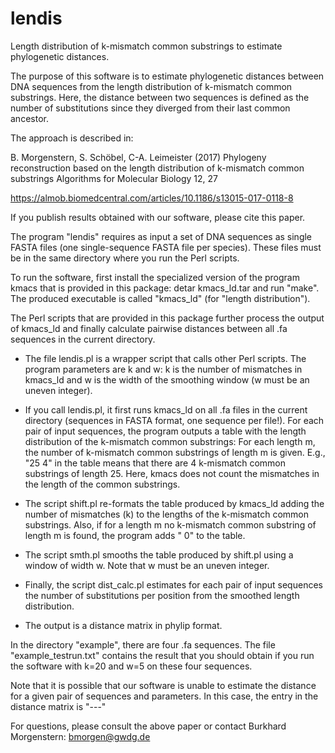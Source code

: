 # lendis
Length distribution of k-mismatch common substrings to estimate phylogenetic distances. 


The purpose of this software is to estimate phylogenetic distances between DNA sequences from the length
distribution of k-mismatch common substrings. Here, the distance between two sequences is defined as the number
of substitutions since they diverged from their last common ancestor.

The approach is described in:

B. Morgenstern, S. Schöbel, C-A. Leimeister (2017)
Phylogeny reconstruction based on the length distribution of k-mismatch common substrings
Algorithms for Molecular Biology 12, 27

https://almob.biomedcentral.com/articles/10.1186/s13015-017-0118-8

If you publish results obtained with our software, please cite this paper.


The program "lendis" requires as input a set of DNA sequences as single FASTA files (one single-sequence FASTA
file per species). These files must be in the same directory where you run the Perl scripts.  

To run the software, first install the specialized version of the program kmacs that is provided in this package:
detar kmacs_ld.tar and run "make". The produced executable is called "kmacs_ld" (for "length distribution").

The Perl scripts that are provided in this package further process the output of kmacs_ld and finally calculate
pairwise distances between all .fa sequences in the current directory.

- The file lendis.pl is a wrapper script that calls other Perl scripts. The program parameters are k and w: k is
the number of mismatches in kmacs_ld and w is the width of the smoothing window (w must be an uneven integer).

- If you call lendis.pl, it first runs kmacs_ld on all .fa files in the current directory (sequences in FASTA
format, one sequence per file!). For each pair of input sequences, the program outputs a table with the length
distribution of the k-mismatch common substrings: For each length m, the number of k-mismatch common substrings
of length m is given. E.g., "25 4" in the table means that there are 4 k-mismatch common substrings of length 25.
Here, kmacs does not count the mismatches in the length of the common substrings.

- The script shift.pl re-formats the table produced by kmacs_ld adding the number of mismatches (k) to the
lengths of the k-mismatch common substrings. Also, if for a length m no k-mismatch common substring of length m
is found, the program adds "<m> 0" to the table.

- The script smth.pl smooths the table produced by shift.pl using a window of width w. Note that w must be an
uneven integer.

- Finally, the script dist_calc.pl estimates for each pair of input sequences the number of substitutions per
position from the smoothed length distribution.

- The output is a distance matrix in phylip format.


In the directory "example", there are four .fa sequences. The file "example_testrun.txt" contains the result that
you should obtain if you run the software with k=20 and w=5 on these four sequences.

Note that it is possible that our software is unable to estimate the distance for a given pair of sequences and
parameters. In this case, the entry in the distance matrix is "---"


For questions, please consult the above paper or contact Burkhard Morgenstern: bmorgen@gwdg.de

